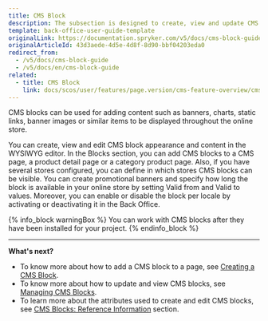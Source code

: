 ```yaml
---
title: CMS Block
description: The subsection is designed to create, view and update CMS block content in the editor from the Back Office to display it later in the online store.
template: back-office-user-guide-template
originalLink: https://documentation.spryker.com/v5/docs/cms-block-guide
originalArticleId: 43d3aede-4d5e-4d8f-8d90-bbf04203eda0
redirect_from:
  - /v5/docs/cms-block-guide
  - /v5/docs/en/cms-block-guide
related:
  - title: CMS Block
    link: docs/scos/user/features/page.version/cms-feature-overview/cms-blocks-overview.html
---
```


CMS blocks can be used for adding content such as banners, charts, static links, banner images or similar items to be displayed throughout the online store.

You can create, view and edit CMS block appearance and content in the WYSIWYG editor. In the Blocks section, you can add CMS blocks to a CMS page, a product detail page or a category product page. Also, if you have several stores configured, you can define in which stores CMS blocks can be visible. You can create promotional banners and specify how long the block is available in your online store by setting Valid from and Valid to values. Moreover, you can enable or disable the block per locale by activating or deactivating it in the Back Office.

{% info_block warningBox %}
You can work with CMS blocks after they have been installed for your project.
{% endinfo_block %}

***
**What's next?**

* To know more about how to add a CMS block to a page, see [Creating a CMS Block](/docs/scos/user/back-office-user-guides/{{page.version}}/content/blocks/creating-cms-blocks.html).
* To know more about how to update and view CMS blocks, see [Managing CMS Blocks](/docs/scos/user/back-office-user-guides/{{page.version}}/content/blocks/managing-cms-blocks.html).
* To learn more about the attributes used to create and edit CMS blocks, see [CMS Blocks: Reference Information](/docs/scos/user/back-office-user-guides/{{page.version}}/content/blocks/references/cms-block-reference-information.html) section.
